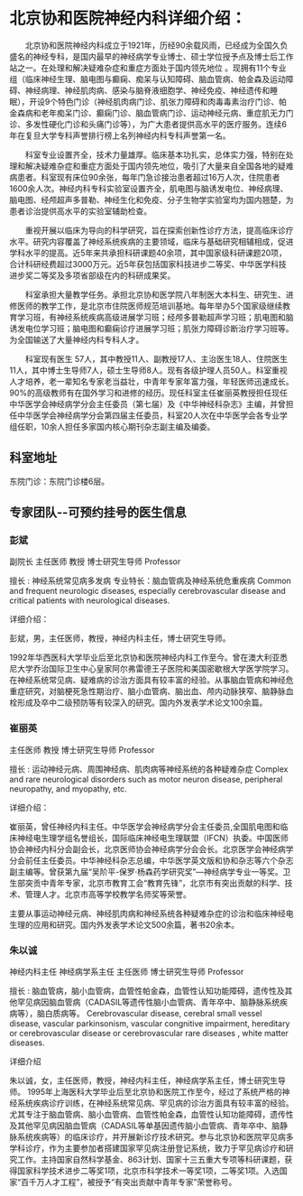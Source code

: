 # 北京协和医院神经内科详细介绍：

　　北京协和医院神经内科成立于1921年，历经90余载风雨，已经成为全国久负盛名的神经专科，是国内最早的神经病学专业博士、硕士学位授予点及博士后工作站之一。在处理和解决疑难杂症和重症方面处于国内领先地位 。现拥有11个专业组（临床神经生理、脑电图与癫痫、痴呆与认知障碍、脑血管病、帕金森及运动障碍、神经病理、神经肌肉病、感染与脑脊液细胞学、神经免疫、神经遗传和睡眠），开设9个特色门诊（神经肌肉病门诊、肌张力障碍和肉毒毒素治疗门诊、帕金森病和老年痴呆门诊、癫痫门诊、脑血管病门诊、运动神经元病、重症肌无力门诊、多发性硬化门诊和头痛门诊等），为广大患者提供高水平的医疗服务。连续6年在复旦大学专科声誉排行榜上名列神经内科专科声誉第一名。

　　科室专业设置齐全，技术力量雄厚。临床基本功扎实，总体实力强，特别在处理和解决疑难杂症和重症方面处于国内领先地位，吸引了大量来自全国各地的疑难病患者。科室现有床位90余张，每年门急诊接治患者超过16万人次，住院患者1600余人次。神经内科专科实验室设置齐全，肌电图与脑诱发电位、神经病理、脑电图、经颅超声多普勒、神经生化和免疫、分子生物学实验室均为国内翘楚，为患者诊治提供高水平的实验室辅助检查。

　　重视开展以临床为导向的科学研究，旨在探索创新性诊疗方法，提高临床诊疗水平。研究内容覆盖了神经系统疾病的主要领域，临床与基础研究相辅相成，促进学科水平的提高。近5年来共承担科研课题40余项，其中国家级科研课题20项，合计科研经费超过3000万元。近5年获包括国家科技进步二等奖、中华医学科技进步奖二等奖及多项省部级在内的科研成果奖。 

　　科室承担大量教学任务。承担北京协和医学院八年制医大本科生、研究生、进修医师的教学工作，是北京市住院医师规范培训基地。每年举办5个国家级继续教育学习班，有神经系统疾病高级进展学习班；经颅多普勒超声学习班；肌电图和脑诱发电位学习班；脑电图和癫痫诊疗进展学习班；肌张力障碍诊断治疗学习班等。为全国输送了大量神经内科专科人才。

　　科室现有医生 57人，其中教授11人、副教授17人、主治医生18人、住院医生11人，其中博士生导师7人，硕士生导师8人。现有各级护理人员50人。科室重视人才培养，老一辈知名专家老当益壮，中青年专家年富力强，年轻医师迅速成长。90%的高级教师有在国外学习和进修的经历。现任科室主任崔丽英教授担任现任中华医学会神经病学分会主任委员（第七届）及《中华神经科杂志》主编，并曾担任中华医学会神经病学分会第四届主任委员，科室20人次在中华医学会各专业学组任职，10余人担任多家国内核心期刊杂志副主编及编委。



## 科室地址

东院门诊：东院门诊楼6层。



## 专家团队--可预约挂号的医生信息

### 彭斌

副院长 主任医师 教授 博士研究生导师 Professor

擅长 : 神经系统常见病多发病 专业特长：脑血管病及神经系统危重疾病 Common and frequent neurologic diseases, especially cerebrovascular disease and critical patients with neurological diseases.

详细介绍：

彭斌，男，主任医师，教授，神经内科主任，博士研究生导师。

1992年华西医科大学毕业后至北京协和医院神经内科工作至今。曾在澳大利亚悉尼大学乔治国际卫生中心皇家阿尔弗雷德王子医院和美国密歇根大学医学院学习。在神经系统常见病、疑难病的诊治方面具有较丰富的经验。从事脑血管病和神经危重症研究，对脑梗死急性期治疗、脑小血管病、脑出血、颅内动脉狭窄、脑静脉血栓形成及卒中二级预防等有较深入的研究。国内外发表学术论文100余篇。



### 崔丽英

主任医师 教授 博士研究生导师 Professor

擅长 : 运动神经元病、周围神经病、肌肉病等神经系统的各种疑难杂症 Complex and rare neurological disorders such as motor neuron disease, peripheral neuropathy, and myopathy, etc.

详细介绍：

崔丽英，曾任神经内科主任。中华医学会神经病学分会主任委员,全国肌电图和临床神经电生理学组名誉组长，国际临床神经电生理联盟（IFCN）执委。中国医师协会神经内科分会副会长，北京医师协会神经病学分会会长。北京医学会神经病学分会前任主任委员。中华神经科杂志总编，中华医学英文版和协和杂志等六个杂志副主编等。曾获第九届“吴阶平-保罗·杨森药学研究奖”—神经病学专业一等奖。卫生部突贡中青年专家，北京市教育工会“教育先锋”，北京市有突出贡献的科学、技术、管理人才。北京市高等学校教学名师奖等荣誉。

主要从事运动神经元病、神经肌肉病和神经系统各种疑难杂症的诊治和临床神经电生理的应用和研究。国内外发表学术论文500余篇，著书20余本。



### 朱以诚

神经内科主任 神经病学系主任 主任医师 博士研究生导师 Professor

擅长 : 脑血管病，脑小血管病，血管性帕金森，血管性认知功能障碍，遗传性及其他罕见病因脑血管病（CADASIL等遗传性脑小血管病、青年卒中、脑静脉系统疾病等），脑白质病等。 Cerebrovascular disease, cerebral small vessel disease, vascular parkinsonism, vascular congnitive impairment, hereditary or cerebrovascular disease or cerebrovascular rare diseases , white matter diseases.

详细介绍

朱以诚，女，主任医师，教授，神经内科主任，神经病学系主任，博士研究生导师。
  1995年上海医科大学毕业后至北京协和医院工作至今，经过了系统严格的神经系统疾病诊疗训练，在神经系统常见病、罕见病的诊治方面具有较丰富的经验。尤其专注于脑血管病、脑小血管病、血管性帕金森，血管性认知功能障碍，遗传性及其他罕见病因脑血管病（CADASIL等单基因遗传脑小血管病、青年卒中、脑静脉系统疾病等）的临床诊疗，并开展新诊疗技术研究。参与北京协和医院罕见病多学科诊疗，作为主要参加者搭建国家罕见病注册登记系统，致力于罕见病诊疗和研究工作。主持国家自然科学基金、863计划、国家十三五重大专项等科研课题，获得国家科学技术进步二等奖1项，北京市科学技术一等奖1项，二等奖1项。入选国家“百千万人才工程”，被授予“有突出贡献中青年专家”荣誉称号。
